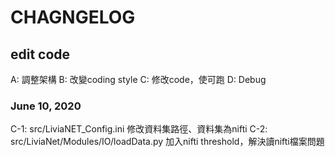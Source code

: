 # CHAGNGELOG

## edit code

A: 調整架構
B: 改變coding style
C: 修改code，使可跑
D: Debug

### June 10, 2020
C-1: src/LiviaNET_Config.ini 修改資料集路徑、資料集為nifti
C-2: src/LiviaNet/Modules/IO/loadData.py 加入nifti threshold，解決讀nifti檔案問題

